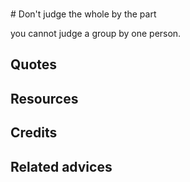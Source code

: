 <br># Don't judge the whole by the part

you cannot judge a group by one person.

## Quotes

## Resources

## Credits

## Related advices
<br>